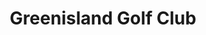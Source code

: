 ---
title: "Greenisland Golf Club"
address: "156, Upper Rd, Greenisland, Carrickfergus, County Antrim BT38 8RW"
tel: "028 9086 2236"
county: "Antrim"
category: "Pitch And Putt"
type: "Content"
lat: "54.703192"
lng: "-5.876156"
---